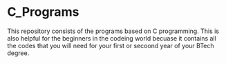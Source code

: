 # C_Programs
This repository consists of the programs based on C programming. This is also helpful for the beginners in the codeing world becuase it contains all the codes that you will need
for your first or secoond year of your BTech degree.
